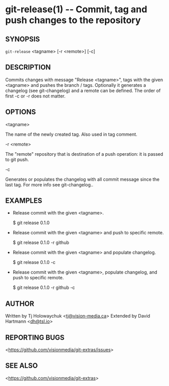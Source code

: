 git-release(1) -- Commit, tag and push changes to the repository
================================================================

## SYNOPSIS

`git-release` &lt;tagname&gt; [-r &lt;remote&gt;] [-c]

## DESCRIPTION

  Commits changes with message "Release &lt;tagname&gt;", tags with the given &lt;tagname&gt; and pushes the branch / tags.
  Optionally it generates a changelog (see git-changelog) and a remote can be defined. The order of first -c or -r does not matter.

## OPTIONS

  &lt;tagname&gt;

  The name of the newly created tag. Also used in tag comment.

  -r &lt;remote&gt;

  The "remote" repository that is destination of a push operation: it is passed to git push.
  
  -c
  
  Generates or populates the changelog with all commit message since the last tag. For more info see git-changelog..

## EXAMPLES

  * Release commit with the given &lt;tagname&gt;.

    $ git release 0.1.0

  * Release commit with the given &lt;tagname&gt; and push to specific remote.

    $ git release 0.1.0 -r github
    
  * Release commit with the given &lt;tagname&gt; and populate changelog.

    $ git release 0.1.0 -c
    
  * Release commit with the given &lt;tagname&gt;, populate changelog, and push to specific remote.

    $ git release 0.1.0 -r github -c

## AUTHOR

Written by Tj Holowaychuk &lt;<tj@vision-media.ca>&gt;
Extended by David Hartmann &lt;<dh@tsl.io>&gt;

## REPORTING BUGS

&lt;<https://github.com/visionmedia/git-extras/issues>&gt;

## SEE ALSO

&lt;<https://github.com/visionmedia/git-extras>&gt;
